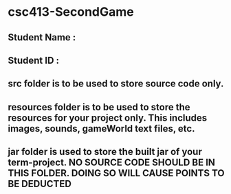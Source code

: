 # csc413-SecondGame

## Student Name  :
## Student ID    :


## src folder is to be used to store source code only.

## resources folder is to be used to store the resources for your project only. This includes images, sounds, gameWorld text files, etc.

## jar folder is used to store the built jar of your term-project. NO SOURCE CODE SHOULD BE IN THIS FOLDER. DOING SO WILL CAUSE POINTS TO BE DEDUCTED
